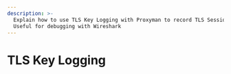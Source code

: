 ```yaml
---
description: >-
  Explain how to use TLS Key Logging with Proxyman to record TLS Session Keys.
  Useful for debugging with Wireshark
---
```


# TLS Key Logging


